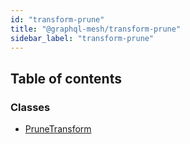 ```yaml
---
id: "transform-prune"
title: "@graphql-mesh/transform-prune"
sidebar_label: "transform-prune"
---
```


## Table of contents

### Classes

- [PruneTransform](/docs/api/classes/transforms_prune_src.PruneTransform)
